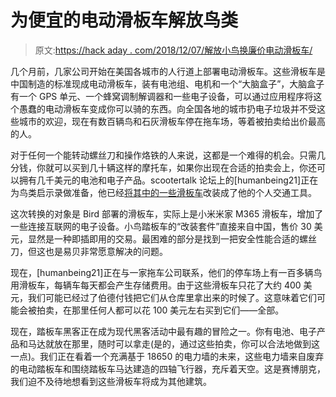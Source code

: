 # 为便宜的电动滑板车解放鸟类

> 原文:[https://hack aday . com/2018/12/07/解放小鸟换廉价电动滑板车/](https://hackaday.com/2018/12/07/liberating-birds-for-a-cheap-electric-scooter/)

几个月前，几家公司开始在美国各城市的人行道上部署电动滑板车。这些滑板车是中国制造的标准现成电动滑板车，装有电池组、电机和一个“大脑盒子”，大脑盒子有一个 GPS 单元、一个蜂窝调制解调器和一些电子设备，可以通过应用程序将这个愚蠢的电动滑板车变成你可以骑的东西。向全国各地的城市扔电子垃圾并不受这些城市的欢迎，现在有数百辆鸟和石灰滑板车停在拖车场，等着被拍卖给出价最高的人。

对于任何一个能转动螺丝刀和操作烙铁的人来说，这都是一个难得的机会。只需几分钱，你就可以买到几十辆这样的摩托车，如果你出现在合适的拍卖会上，你还可以拥有几千美元的电池和电子产品。scootertalk 论坛上的[humanbeing21]正在为鸟类启示录做准备，他已经[将其中的一些滑板车](https://scootertalk.org/viewtopic.php?f=7&t=405)改装成了他的个人交通工具。

这次转换的对象是 Bird 部署的滑板车，实际上是小米米家 M365 滑板车，增加了一些连接互联网的电子设备。小鸟踏板车的“改装套件”直接来自中国，售价 30 美元，显然是一种即插即用的交易。最困难的部分是找到一把安全性能合适的螺丝刀，但这也是易贝非常愿意解决的问题。

现在，[humanbeing21]正在与一家拖车公司联系，他们的停车场上有一百多辆鸟用滑板车，每辆车每天都会产生存储费用。由于这些滑板车只花了大约 400 美元，我们可能已经过了伯德付钱把它们从仓库里拿出来的时候了。这意味着它们可能会被拍卖，在那里任何人都可以花 100 美元左右买到它们——全部。

现在，踏板车黑客正在成为现代黑客活动中最有趣的冒险之一。你有电池、电子产品和马达就放在那里，随时可以拿走(是的，通过这些拍卖，你可以合法地做到这一点)。我们正在看着一个充满基于 18650 的电力墙的未来，这些电力墙来自废弃的电动踏板车和围绕踏板车马达建造的四轴飞行器，充斥着天空。这是赛博朋克，我们迫不及待地想看到这些滑板车将成为其他建筑。